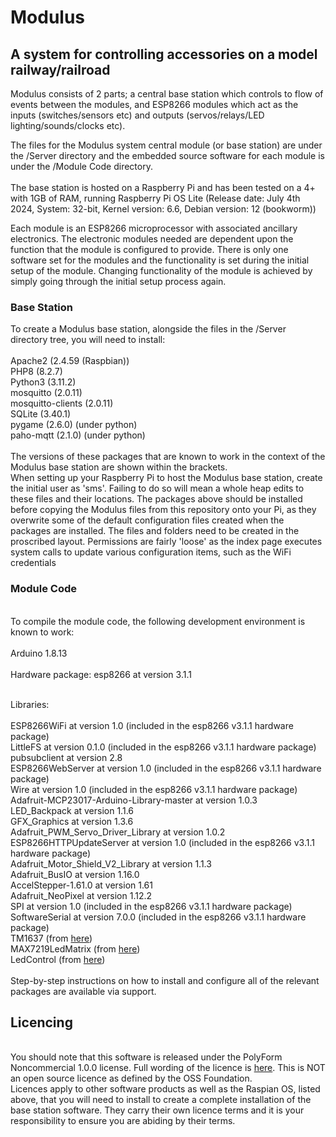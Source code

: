 <h1>Modulus</h1>
<h2>A system for controlling accessories on a model railway/railroad</h2>
<p>
Modulus consists of 2 parts; a central base station which controls to flow of events between the modules, and ESP8266 modules which act as the inputs (switches/sensors etc) and outputs (servos/relays/LED lighting/sounds/clocks etc).
</p>
<p>
The files for the Modulus system central module (or base station) are under the /Server directory and the embedded source software for each module is under the /Module Code directory.
<br /><br />
The base station is hosted on a Raspberry Pi and has been tested on a 4+ with 1GB of RAM, running Raspberry Pi OS Lite
(Release date: July 4th 2024, System: 32-bit, Kernel version: 6.6, Debian version: 12 (bookworm))
</p>
<p>
Each module is an ESP8266 microprocessor with associated ancillary electronics. The electronic modules needed are dependent upon the function that the module is configured to provide. There is only one software set for the modules and the functionality is set during the initial setup of the module. Changing functionality of the module is achieved by simply going through the initial setup process again.
<h3>Base Station</h3>
<p>
To create a Modulus base station, alongside the files in the /Server directory tree, you will need to install:
<br /><br />
Apache2 (2.4.59 (Raspbian))<br />
PHP8 (8.2.7)<br />
Python3 (3.11.2)<br />
mosquitto (2.0.11)<br />
mosquitto-clients (2.0.11)<br />
SQLite (3.40.1)<br />
pygame (2.6.0) (under python)<br />
paho-mqtt (2.1.0) (under python)<br />
<br />
The versions of these packages that are known to work in the context of the Modulus base station are shown within the brackets.
<br />
When setting up your Raspberry Pi to host the Modulus base station, create the initial user as 'sms'. Failing to do so will mean a whole heap edits to these files and their locations. The packages above should be installed before copying the Modulus files from this repository onto your Pi, as they overwrite some of the default configuration files created when the packages are installed. The files and folders need to be created in the proscribed layout. Permissions are fairly 'loose' as the index page executes system calls to update various configuration items, such as the WiFi credentials
<br />
<h3>Module Code</h3>
<br />
To compile the module code, the following development environment is known to work:
<br /><br />
Arduino 1.8.13 <br /><br />
Hardware package: esp8266 at version 3.1.1<br /><br />

Libraries:<br /><br />
ESP8266WiFi at version 1.0 (included in the esp8266 v3.1.1 hardware package)<br /> 
LittleFS at version 0.1.0  (included in the esp8266 v3.1.1 hardware package)<br />
pubsubclient at version 2.8 <br />
ESP8266WebServer at version 1.0  (included in the esp8266 v3.1.1 hardware package)<br />
Wire at version 1.0  (included in the esp8266 v3.1.1 hardware package)<br />
Adafruit-MCP23017-Arduino-Library-master at version 1.0.3 <br />
LED_Backpack at version 1.1.6 <br />
GFX_Graphics at version 1.3.6 <br />
Adafruit_PWM_Servo_Driver_Library at version 1.0.2 <br />
ESP8266HTTPUpdateServer at version 1.0  (included in the esp8266 v3.1.1 hardware package)<br />
Adafruit_Motor_Shield_V2_Library at version 1.1.3 <br />
Adafruit_BusIO at version 1.16.0 <br />
AccelStepper-1.61.0 at version 1.61 <br />
Adafruit_NeoPixel at version 1.12.2 <br />
SPI at version 1.0  (included in the esp8266 v3.1.1 hardware package)<br />
SoftwareSerial at version 7.0.0  (included in the esp8266 v3.1.1 hardware package)<br />
TM1637 (from <a href="https://github.com/avishorp/TM1637">here</a>)<br />
MAX7219LedMatrix (from <a href="https://github.com/squix78/MAX7219LedMatrix">here</a>) <br />
LedControl (from <a href="https://code.google.com/archive/p/arudino-maxmatrix-library/">here</a>)<br />
<br />
Step-by-step instructions on how to install and configure all of the relevant packages are available via support.
<h2>Licencing</h2>
<br />
You should note that this software is released under the PolyForm Noncommercial 1.0.0 license. Full wording of the licence is <a href='https://github.com/polyformproject/polyform-licenses/blob/1.0.0/PolyForm-Noncommercial-1.0.0.md'>here</a>. This is NOT an open source licence as defined by the OSS Foundation.
<br />
Licences apply to other software products as well as the Raspian OS, listed above, that you will need to install to create a complete installation of the base station software. They carry their own licence terms and it is your responsibility to ensure you are abiding by their terms.

